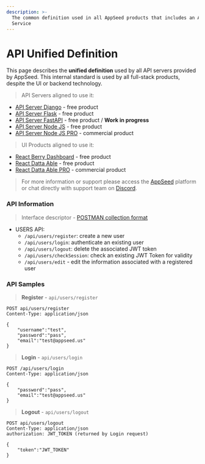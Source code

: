 ```yaml
---
description: >-
  The common definition used in all AppSeed products that includes an API
  Service
---
```


# API Unified Definition

This page describes the **unified definition** used by all API servers provided by AppSeed. This internal standard is used by all full-stack products, despite the UI or backend technology.



> API Servers aligned to use it:

* [API Server Django](https://github.com/app-generator/api-server-django) - free product
* [API Server Flask](https://github.com/app-generator/api-server-flask) - free product
* [API Server FastAPI](https://github.com/app-generator/api-unified-definition#) - free product / **Work in progress**
* [API Server Node JS](https://github.com/app-generator/api-server-nodejs) - free product
* [API Server Node JS PRO](https://github.com/app-generator/api-server-nodejs) - commercial product

> UI Products aligned to use it:

* [React Berry Dashboard](https://appseed.us/product/react-node-js-berry-dashboard) - free product
* [React Datta Able](https://github.com/app-generator/react-datta-able-dashboard) - free product
* [React Datta Able PRO](https://appseed.us/product/react-node-js-datta-able-pro) - commercial product

> For more information or support please access the [AppSeed](https://appseed.us/) platform or chat directly with support team on [Discord](https://appseed.us/support).

### API Information

> Interface descriptor - [POSTMAN collection format](https://github.com/app-generator/api-unified-definition/blob/main/api.postman_collection.json)

* USERS API:
  * `/api/users/register`: create a new user
  * `/api/users/login`: authenticate an existing user
  * `/api/users/logout`: delete the associated JWT token
  * `/api/users/checkSession`: check an existing JWT Token for validity
  * `/api/users/edit` - edit the information associated with a registered user



### API Samples

> **Register** - `api/users/register`

```text
POST api/users/register
Content-Type: application/json

{
    "username":"test",
    "password":"pass", 
    "email":"test@appseed.us"
}
```

> **Login** - `api/users/login`

```text
POST /api/users/login
Content-Type: application/json

{
    "password":"pass", 
    "email":"test@appseed.us"
}
```

> **Logout** - `api/users/logout`

```text
POST api/users/logout
Content-Type: application/json
authorization: JWT_TOKEN (returned by Login request)

{
    "token":"JWT_TOKEN"
}
```

